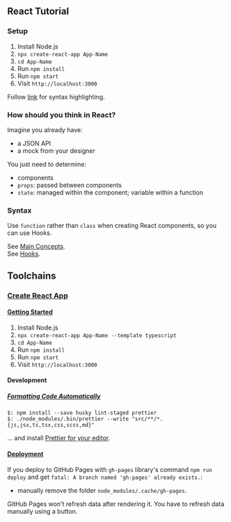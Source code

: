 ## React Tutorial

### Setup

1) Install Node.js
2) `npx create-react-app App-Name`
3) `cd App-Name`
4) Run `npm install`
5) Run `npm start`
6) Visit `http://localhost:3000`

Follow [link](https://babeljs.io/docs/en/editors/) for syntax highlighting.  

### How should you think in React?

Imagine you already have:
* a JSON API
* a mock from your designer

You just need to determine:
* components
* `props`: passed between components
* `state`: managed within the component; variable within a function

### Syntax

Use `function` rather than `class` when creating React components, so you can use Hooks.  

See [Main Concepts](Docs/MainConcepts).  
See [Hooks](Docs/Hooks).  

## Toolchains

### [Create React App](https://create-react-app.dev/)

#### [Getting Started](https://create-react-app.dev/docs/getting-started)

1) Install Node.js
2) `npx create-react-app App-Name --template typescript`
3) `cd App-Name`
4) Run `npm install`
5) Run `npm start`
6) Visit `http://localhost:3000`

#### Development

##### [Formatting Code Automatically](https://create-react-app.dev/docs/setting-up-your-editor#formatting-code-automatically)

```
$: npm install --save husky lint-staged prettier
$: ./node_modules/.bin/prettier --write "src/**/*.{js,jsx,ts,tsx,css,scss,md}"
```
... and install [Prettier for your editor](https://prettier.io/docs/en/editors.html).

#### [Deployment](https://create-react-app.dev/docs/deployment)

If you deploy to GitHub Pages with `gh-pages` library's command `npm run deploy` and get `fatal: A branch named 'gh-pages' already exists.`:
* manually remove the folder `node_modules/.cache/gh-pages`.

GitHub Pages won't refresh data after rendering it. You have to refresh data manually using a button.  